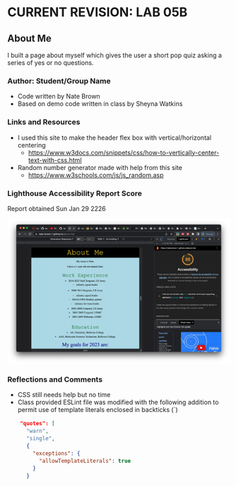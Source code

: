 # CURRENT REVISION: LAB 05B

## About Me

I built a page about myself which gives the user a short pop quiz asking a series of yes or no questions.

### Author: Student/Group Name

- Code written by Nate Brown
- Based on demo code written in class by Sheyna Watkins

### Links and Resources

- I used this site to make the header flex box with vertical/horizontal centering
  - <https://www.w3docs.com/snippets/css/how-to-vertically-center-text-with-css.html>
- Random number generator made with help from this site
  - <https://www.w3schools.com/js/js_random.asp>

### Lighthouse Accessibility Report Score

Report obtained Sun Jan 29 2226

![Lighthouse Report](img/lab05b-lighthouse-screenshot.png)

### Reflections and Comments

- CSS still needs help but no time
- Class provided ESLint file was modified with the following addition to permit use of template literals enclosed in backticks (`)

``` JSON
    "quotes": [
      "warn",
      "single",
      {
        "exceptions": {
          "allowTemplateLiterals": true
        }
      }
```
